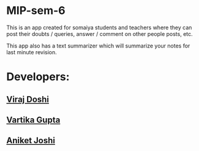 # MIP-sem-6
This is an app created for somaiya students and teachers where they can post their doubts / queries, answer / comment on other people posts, etc.

This app also has a text summarizer which will summarize your notes for last minute revision.

# Developers:
## [Viraj Doshi](https://www.github.com/virajdoshi11)
## [Vartika Gupta](https://www.github.com/Vartikag24)
## [Aniket Joshi](https://www.github.com/aniket500)
